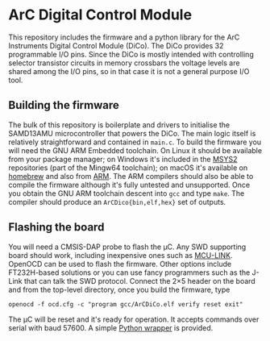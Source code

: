 # ArC Digital Control Module

This repository includes the firmware and a python library for the ArC
Instruments Digital Control Module (DiCo). The DiCo provides 32 programmable
I/O pins. Since the DiCo is mostly intended with controlling selector
transistor circuits in memory crossbars the voltage levels are shared among
the I/O pins, so in that case it is not a general purpose I/O tool.

## Building the firmware

The bulk of this repository is boilerplate and drivers to initialise the
SAMD13AMU microcontroller that powers the DiCo. The main logic itself is
relatively straightforward and contained in `main.c`. To build the firmware you
will need the GNU ARM Embedded toolchain. On Linux it should be available from
your package manager; on Windows it's included in the
[MSYS2](https://www.msys2.org/) repositories (part of the Mingw64 toolchain);
on macOS it's available on
[homebrew](https://formulae.brew.sh/cask/gcc-arm-embedded) and also from
[ARM](https://developer.arm.com/tools-and-software/open-source-software/developer-tools/gnu-toolchain).
The ARM compilers should also be able to compile the firmware although it's
fully untested and unsupported. Once you obtain the GNU ARM toolchain descent
into `gcc` and type `make`. The compiler should produce an
`ArCDico{bin,elf,hex}` set of outputs.

## Flashing the board

You will need a CMSIS-DAP probe to flash the μC. Any SWD supporting board
should work, including inexpensive ones such as
[MCU-LINK](https://www.nxp.com/design/microcontrollers-developer-resources/mcu-link-debug-probe:MCU-LINK).
OpenOCD can be used to flash the firmware. Other options include FT232H-based
solutions or you can use fancy programmers such as the J-Link that can talk the
SWD protocol. Connect the 2×5 header on the board and from the top-level
directory, once you build the firmware, type

```
openocd -f ocd.cfg -c "program gcc/ArCDiCo.elf verify reset exit"
```

The μC will be reset and it's ready for operation. It accepts commands over
serial with baud 57600. A simple [Python
wrapper](https://github.com/arc-instruments/arc-dico/tree/master/arcdico) is
provided.

